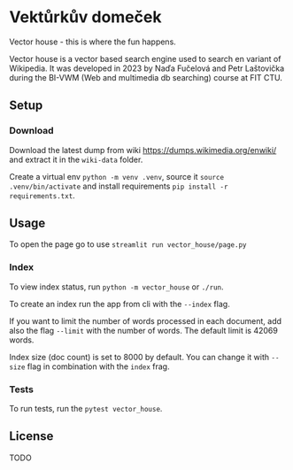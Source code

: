 # Vektůrkův domeček
Vector house - this is where the fun happens.

Vector house is a vector based search engine used to search en variant of Wikipedia. 
It was developed in 2023 by Naďa Fučelová and Petr Laštovička during
the BI-VWM (Web and multimedia db searching) course at FIT CTU.

## Setup
### Download
Download the latest dump from wiki
https://dumps.wikimedia.org/enwiki/
and extract it in the `wiki-data` folder.

Create a virtual env `python -m venv .venv`, source it `source .venv/bin/activate` and install requirements
`pip install -r requirements.txt`.

## Usage
To open the page go to use `streamlit run vector_house/page.py`

### Index
To view index status, run `python -m vector_house` or `./run`.

To create an index run the app from cli with the `--index` flag.

If you want to limit the number of words processed in each document,
add also the flag `--limit` with the number of words.
The default limit is 42069 words.

Index size (doc count) is set to 8000 by default. You can change it with
`--size` flag in combination with the `index` frag.

### Tests
To run tests, run the `pytest vector_house`.

## License
TODO
